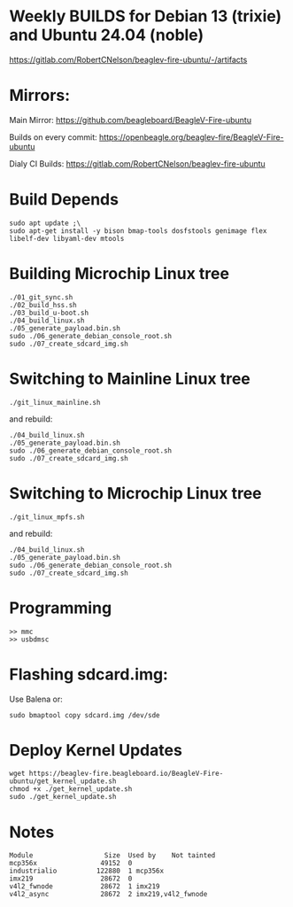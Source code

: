 # Weekly BUILDS for Debian 13 (trixie) and Ubuntu 24.04 (noble)

https://gitlab.com/RobertCNelson/beaglev-fire-ubuntu/-/artifacts

# Mirrors:

Main Mirror: https://github.com/beagleboard/BeagleV-Fire-ubuntu

Builds on every commit: https://openbeagle.org/beaglev-fire/BeagleV-Fire-ubuntu

Dialy CI Builds: https://gitlab.com/RobertCNelson/beaglev-fire-ubuntu

# Build Depends

```
sudo apt update ;\
sudo apt-get install -y bison bmap-tools dosfstools genimage flex libelf-dev libyaml-dev mtools
```

# Building Microchip Linux tree

```
./01_git_sync.sh
./02_build_hss.sh
./03_build_u-boot.sh
./04_build_linux.sh
./05_generate_payload.bin.sh
sudo ./06_generate_debian_console_root.sh
sudo ./07_create_sdcard_img.sh
```

# Switching to Mainline Linux tree

```
./git_linux_mainline.sh
```

and rebuild:

```
./04_build_linux.sh
./05_generate_payload.bin.sh
sudo ./06_generate_debian_console_root.sh
sudo ./07_create_sdcard_img.sh
```

# Switching to Microchip Linux tree

```
./git_linux_mpfs.sh
```

and rebuild:

```
./04_build_linux.sh
./05_generate_payload.bin.sh
sudo ./06_generate_debian_console_root.sh
sudo ./07_create_sdcard_img.sh
```

# Programming

```
>> mmc
>> usbdmsc
```

# Flashing sdcard.img:

Use Balena or:

```
sudo bmaptool copy sdcard.img /dev/sde
```

# Deploy Kernel Updates

```
wget https://beaglev-fire.beagleboard.io/BeagleV-Fire-ubuntu/get_kernel_update.sh
chmod +x ./get_kernel_update.sh
sudo ./get_kernel_update.sh
```

# Notes

```
Module                  Size  Used by    Not tainted
mcp356x                49152  0 
industrialio          122880  1 mcp356x
imx219                 28672  0 
v4l2_fwnode            28672  1 imx219
v4l2_async             28672  2 imx219,v4l2_fwnode
```
